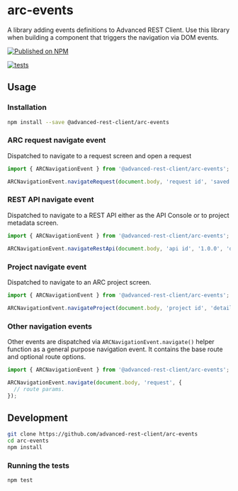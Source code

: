 # arc-events

A library adding events definitions to Advanced REST Client.
Use this library when building a component that triggers the navigation via DOM events.

[![Published on NPM](https://img.shields.io/npm/v/@advanced-rest-client/arc-events.svg)](https://www.npmjs.com/package/@advanced-rest-client/arc-events)

[![tests](https://github.com/advanced-rest-client/arc-events/actions/workflows/deployment.yml/badge.svg)](https://github.com/advanced-rest-client/arc-events/actions/workflows/deployment.yml)

## Usage

### Installation

```sh
npm install --save @advanced-rest-client/arc-events
```

### ARC request navigate event

Dispatched to navigate to a request screen and open a request

```js
import { ARCNavigationEvent } from '@advanced-rest-client/arc-events';

ARCNavigationEvent.navigateRequest(document.body, 'request id', 'saved');
```

### REST API navigate event

Dispatched to navigate to a REST API either as the API Console or to project metadata screen.

```js
import { ARCNavigationEvent } from '@advanced-rest-client/arc-events';

ARCNavigationEvent.navigateRestApi(document.body, 'api id', '1.0.0', 'documentation or detail');
```

### Project navigate event

Dispatched to navigate to an ARC project screen.

```js
import { ARCNavigationEvent } from '@advanced-rest-client/arc-events';

ARCNavigationEvent.navigateProject(document.body, 'project id', 'detail');
```

### Other navigation events

Other events are dispatched via `ARCNavigationEvent.navigate()` helper function as a general purpose navigation event.
It contains the base route and optional route options.

```js
import { ARCNavigationEvent } from '@advanced-rest-client/arc-events';

ARCNavigationEvent.navigate(document.body, 'request', {
  // route params.
});
```

## Development

```sh
git clone https://github.com/advanced-rest-client/arc-events
cd arc-events
npm install
```

### Running the tests

```sh
npm test
```
